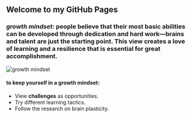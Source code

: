 ## Welcome to my GitHub Pages

### *growth mindset:*  people believe that their most basic abilities can be developed through dedication and hard work—brains and talent are just the starting point. This view creates a love of learning and a resilience that is essential for great accomplishment.
![growth mindset](https://sites.google.com/a/vestavia.k12.al.us/ms-carr-s-race-cars/_/rsrc/1564519434862/parent-information/growth-mindset/Screen%20Shot%202019-07-30%20at%203.42.51%20PM.png)

#### to keep yourself in a growth mindset:
- View **challenges** as opportunities.
- Try different learning tactics.
- Follow the research on brain plasticity.
